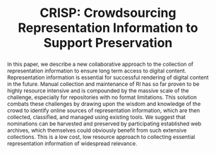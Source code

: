 ---
abstract: 'In this paper, we describe a new collaborative approach to the

  collection of representation information to ensure long term access to digital content.
  Representation information is essential for successful rendering of digital content
  in the future. Manual

  collection and maintenance of RI has so far proven to be highly resource intensive
  and is compounded by the massive scale of the challenge, especially for repositories
  with no format limitations.

  This solution combats these challenges by drawing upon the wisdom and knowledge
  of the crowd to identify online sources of representation information, which are
  then collected, classified, and managed using existing tools. We suggest that nominations
  can be harvested and preserved by participating established web archives, which
  themselves could obviously benefit from such extensive collections. This is a low
  cost, low resource approach to collecting essential representation information of
  widespread relevance.'
creators:
- Pennock, Maureen
- Jackson, Andrew N.
- Wheatley, Paul
date: null
document_url: https://services.phaidra.univie.ac.at/api/object/o:293676/download
grand_parent: iPRES
institutions: []
keywords:
- ischool
- toronto
- canada
- representation information
- crowdsourcing
- digital preservation
- web archiving
- community engagement
- social networking
landing_page_url: https://phaidra.univie.ac.at/o:293676
language: eng
layout: publication
license: CC BY-NC-SA 3.0 AT
notes_url: null
parent: iPRES 2012
publication_type: paper
size: 622355
slides_url: null
source_name: iPRES
title: 'CRISP: Crowdsourcing Representation Information to Support Preservation'
year: 2012
---
